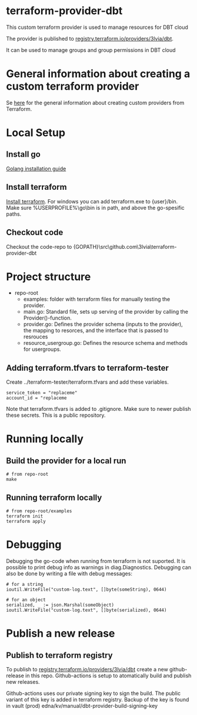 # terraform-provider-dbt

This custom terraform provider is used to manage resources for DBT cloud

The provider is published to [registry.terraform.io/providers/3lvia/dbt](https://registry.terraform.io/providers/3lvia/dbt/latest).

It can be used to manage groups and group permissions in DBT cloud

# General information about creating a custom terraform provider

Se [here](https://learn.hashicorp.com/collections/terraform/providers) for the general information about creating custom providers from Terraform.

# Local Setup
## Install go
[Golang installation guide](https://golang.org/doc/install)

## Install terraform
[Install terraform](https://learn.hashicorp.com/terraform/getting-started/install.html). For windows you can add terraform.exe to {user}/bin. Make sure %USERPROFILE%\go\bin is in path, and above the go-spesific paths.

## Checkout code
Checkout the code-repo to {GOPATH}\src\github.com\3lvia\terraform-provider-dbt

# Project structure
* repo-root
  * examples: folder with terraform files for manually testing the provider.
  * main.go: Standard file, sets up serving of the provider by calling the Provider()-function.
  * provider.go: Defines the provider schema (inputs to the provider), the mapping to resorces, and the interface that is passed to resrouces
  * resource_usergroup.go: Defines the resource schema and methods for usergroups.


## Adding terraform.tfvars to terraform-tester
Create ../terraform-tester/terraform.tfvars and add these variables.

```
service_token = "replaceme"
account_id = "replaceme
```

Note that terraform.tfvars is added to .gitignore. Make sure to newer publish these secrets. This is a public repository.

# Running locally

## Build the provider for a local run

```console
# from repo-root
make
```

## Running terraform locally

```console
# from repo-root/examples
terraform init
terraform apply

```

# Debugging
Debugging the go-code when running from terraform is not suported. It is possible to print debug info as warnings in diag.Diagnostics. Debugging can also be done by writing a file with debug messages:

```
# for a string 
ioutil.WriteFile("custom-log.text", []byte(someString), 0644)

# for an object
serialized, _ := json.Marshal(someObject)
ioutil.WriteFile("custom-log.text", []byte(serialized), 0644)
```
# Publish a new release
## Publish to terraform registry
To publish to [registry.terraform.io/providers/3lvia/dbt](https://registry.terraform.io/providers/3lvia/dbt/latest) create a new github-release in this repo. 
Github-actions is setup to atomatically build and publish new releases. 

Github-actions uses our private signing key to sign the build. The public variant of this key is added in terraform registry.
Backup of the key is found in vault (prod) edna/kv/manual/dbt-provider-build-signing-key
